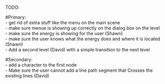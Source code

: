 TODO: 

#Primary:  
	- get rid of extra stuff like the menu on the main scene    
	- make sure menue is showing up correctly on the dialog box on the level  
	- make sure the energy is showing for the user (Shawn)  
	- make sure the user knows what the energy does and where it is located (Shawn)  
	- Add a second level (David)  with a simple transition to the next level  

#Secondary:  
	- add a character to the first node  
	- Make sure the user cannot add a line path segment that Crosses the existing lines (David)  
